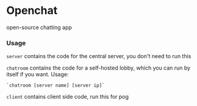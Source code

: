 # Openchat

open-source chatting app

### Usage

`server` contains the code for the central server, you don't need to run this

`chatroom` contains the code for a self-hosted lobby, which you can run by itself if you want. Usage:

    `chatroom [server name] [server ip]`

`client` contains client side code, run this for pog
